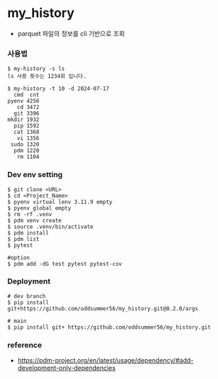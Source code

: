# my_history
- parquet 파일의 정보를 cli 기반으로 조회

### 사용법
```
$ my-history -s ls
ls 사용 횟수는 1234회 입니다.

$ my-history -t 10 -d 2024-07-17
  cmd  cnt
pyenv 4256
   cd 3472
  git 3396
mkdir 1932
  pip 1592
  cat 1368
   vi 1356
 sudo 1320
  pdm 1220
   rm 1104
```

### Dev env setting
```
$ git clone <URL>
$ cd <Project_Name>
$ pyenv virtual lenv 3.11.9 empty
$ pyenv global empty
$ rm -rf .venv
$ pdm venv create
$ source .venv/bin/activate
$ pdm install
$ pdm list
$ pytest 

#option
$ pdm add -dG test pytest pytest-cov
```

### Deployment
```
# dev branch
$ pip install git+https://github.com/oddsummer56/my_history.git@0.2.0/args

# main
$ pip install git+ https://github.com/oddsummer56/my_history.git
```

### reference
- https://pdm-project.org/en/latest/usage/dependency/#add-development-only-dependencies

